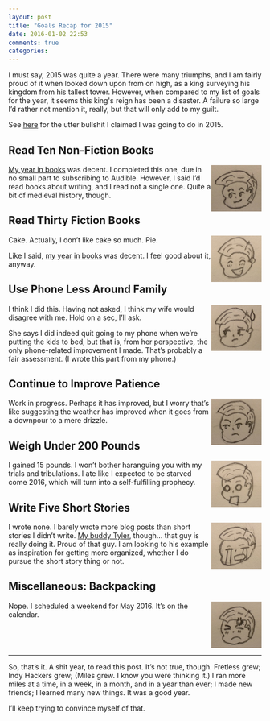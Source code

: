 ```yaml
---
layout: post
title: "Goals Recap for 2015"
date: 2016-01-02 22:53
comments: true
categories: 
---
```

I must say, 2015 was quite a year. There were many triumphs, and I am fairly proud of it when looked down upon from on high, as a king surveying his kingdom from his tallest tower. However, when compared to my list of goals for the year, it seems this king's reign has been a disaster. A failure so large I’d rather not mention it, really, but that will only add to my guilt.

See [here](http://www.mileszs.com/goals-for-2015/) for the utter bullshit I claimed I was going to do in 2015.

## Read Ten Non-Fiction Books

<img src="/images/reaction-drawings/smiling-reaction-faces-drawing.jpg" style="float: right;"/>[My year in books](https://www.goodreads.com/user/year_in_books/2015/19490855-miles-sterrett) was decent. I completed this one, due in no small part to subscribing to Audible. However, I said I’d read books about writing, and I read not a single one. Quite a bit of medieval history, though.

## Read Thirty Fiction Books

<img src="/images/reaction-drawings/happy-reaction-faces-drawing.jpg" style="float: right;"/>Cake. Actually, I don’t like cake so much. Pie.

Like I said, [my year in books](https://www.goodreads.com/user/year_in_books/2015) was decent. I feel good about it, anyway.

## Use Phone Less Around Family

<img src="/images/reaction-drawings/stressed-reaction-faces-drawing.jpg" style="float: right;"/>I think I did this. Having not asked, I think my wife would disagree with me. Hold on a sec, I’ll ask.

She says I did indeed quit going to my phone when we’re putting the kids to bed, but that is, from her perspective, the only phone-related improvement I made. That’s probably a fair assessment. (I wrote this part from my phone.)

## Continue to Improve Patience

<img src="/images/reaction-drawings/disapprove-reaction-faces-drawing.jpg" style="float: right;"/>Work in progress. Perhaps it has improved, but I worry that’s like suggesting the weather has improved when it goes from a downpour to a mere drizzle.

## Weigh Under 200 Pounds

<img src="/images/reaction-drawings/jaw-drop-reaction-faces-drawing.jpg" style="float: right;"/>I gained 15 pounds. I won’t bother haranguing you with my trials and tribulations. I ate like I expected to be starved come 2016, which will turn into a self-fulfilling prophecy.

## Write Five Short Stories

<img src="/images/reaction-drawings/crying-reaction-faces-drawing.jpg" style="float: right;"/>I wrote none. I barely wrote more blog posts than short stories I didn’t write. [My buddy Tyler](http://www.tylermoore.website/blog/other/2015/12/18/what-held-you-back-this-year.html), though… that guy is really doing it. Proud of that guy. I am looking to his example as inspiration for getting more organized, whether I do pursue the short story thing or not.

## Miscellaneous: Backpacking

<img src="/images/reaction-drawings/angry-reaction-faces-drawing.jpg" style="float: right;"/>Nope. I scheduled a weekend for May 2016. It’s on the calendar.

<br style="clear: both;" />

---

So, that’s it. A shit year, to read this post. It’s not true, though. Fretless grew; Indy Hackers grew; (Miles grew. I know you were thinking it.) I ran more miles at a time, in a week, in a month, and in a year than ever; I made new friends; I learned many new things. It was a good year.

I’ll keep trying to convince myself of that.

